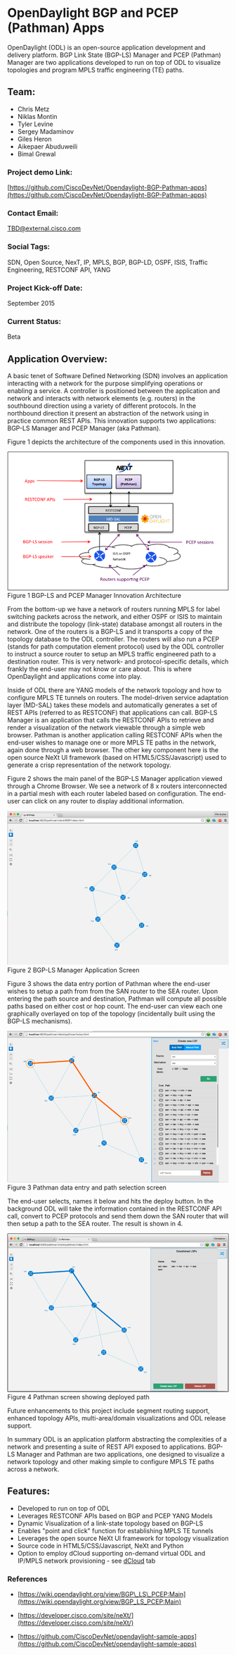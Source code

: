 # OpenDaylight BGP and PCEP (Pathman) Apps

OpenDaylight (ODL) is an open-source application development and delivery platform. BGP Link State (BGP-LS) Manager and PCEP (Pathman) Manager are two applications developed to run on top of ODL to visualize topologies and program MPLS traffic engineering (TE) paths.

## Team:

- Chris Metz
- Niklas Montin
- Tyler Levine
- Sergey Madaminov
- Giles Heron
- Aikepaer Abuduweili
- Bimal Grewal

### Project demo Link:

[https://github.com/CiscoDevNet/Opendaylight-BGP-Pathman-apps](https://github.com/CiscoDevNet/Opendaylight-BGP-Pathman-apps)

### Contact Email:

[TBD@external.cisco.com](mailto:TBD@external.cisco.com) 


### Social Tags:

SDN, Open Source, NexT, IP, MPLS, BGP, BGP-LD, OSPF, ISIS, Traffic Engineering, RESTCONF API, YANG

### Project Kick-off Date:

September 2015

### Current Status:

Beta

## Application Overview:

A basic tenet of Software Defined Networking (SDN) involves an application interacting with a network for the purpose simplifying operations or enabling a service. A controller is positioned between the application and network and interacts with network elements (e.g. routers) in the southbound direction using a variety of different protocols. In the northbound direction it present an abstraction of the network using in practice common REST APIs. This innovation supports two applications: BGP-LS Manager and PCEP Manager (aka Pathman).

Figure 1 depicts the architecture of the components used in this innovation.

![](media/image1.png)
 Figure 1 BGP-LS and PCEP Manager Innovation Architecture


From the bottom-up we have a network of routers running MPLS for label switching packets across the network, and either OSPF or ISIS to maintain and distribute the topology (link-state) database amongst all routers in the network. One of the routers is a BGP-LS and it transports a copy of the topology database to the ODL controller. The routers will also run a PCEP (stands for path computation element protocol) used by the ODL controller to instruct a source router to setup an MPLS traffic engineered path to a destination router. This is very network- and protocol-specific details, which frankly the end-user may not know or care about. This is where OpenDaylight and applications come into play.

Inside of ODL there are YANG models of the network topology and how to configure MPLS TE tunnels on routers. The model-driven service adaptation layer (MD-SAL) takes these models and automatically generates a set of REST APIs (referred to as RESTCONF) that applications can call. BGP-LS Manager is an application that calls the RESTCONF APIs to retrieve and render a visualization of the network viewable through a simple web browser. Pathman is another application calling RESTCONF APIs when the end-user wishes to manage one or more MPLS TE paths in the network, again done through a web browser. The other key component here is the open source NeXt UI framework (based on HTML5/CSS/Javascript) used to generate a crisp representation of the network topology.

Figure 2 shows the main panel of the BGP-LS Manager application viewed through a Chrome Browser. We see a network of 8 x routers interconnected in a partial mesh with each router labeled based on configuration. The end-user can click on any router to display additional information.


![](media/image2.png)
Figure 2 BGP-LS Manager Application Screen

Figure 3 shows the data entry portion of Pathman where the end-user wishes to setup a path from from the SAN router to the SEA router. Upon entering the path source and destination, Pathman will compute all possible paths based on either cost or hop count. The end-user can view each one graphically overlayed on top of the topology (incidentally built using the BGP-LS mechanisms).


![](media/image3.png)
Figure 3 Pathman data entry and path selection screen

The end-user selects, names it below and hits the deploy button. In the background ODL will take the information contained in the RESTCONF API call, convert to PCEP protocols and send them down the SAN router that will then setup a path to the SEA router. The result is shown in 4.


![](media/image4.png)
Figure 4 Pathman screen showing deployed path

Future enhancements to this project include segment routing support, enhanced topology APIs, multi-area/domain visualizations and ODL release support.

In summary ODL is an application platform abstracting the complexities of a network and presenting a suite of REST API exposed to applications. BGP-LS Manager and Pathman are two applications, one designed to visualize a network topology and other making simple to configure MPLS TE paths across a network.

## Features:

- Developed to run on top of ODL
- Leverages RESTCONF APIs based on BGP and PCEP YANG Models
- Dynamic Visualization of a link-state topology based on BGP-LS
- Enables "point and click" function for establishing MPLS TE tunnels
- Leverages the open source NeXt UI framework for topology visualization
- Source code in HTML5/CSS/Javascript, NeXt and Python
- Option to employ dCloud supporting on-demand virtual ODL and IP/MPLS network provisioning - see [dCloud](https://github.com/CiscoDevNet/Opendaylight-BGP-Pathman-apps/blob/master/dCloud/Running_Apps_towards_dCloud_Topology.md) tab

### References

- [https://wiki.opendaylight.org/view/BGP\_LS\_PCEP:Main](https://wiki.opendaylight.org/view/BGP_LS_PCEP:Main)

- [https://developer.cisco.com/site/neXt/](https://developer.cisco.com/site/neXt/)

- [https://github.com/CiscoDevNet/opendaylight-sample-apps](https://github.com/CiscoDevNet/opendaylight-sample-apps)